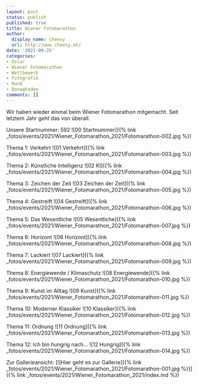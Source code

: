 ```yaml
---
layout: post
status: publish
published: true
title: Wiener Fotomarathon
author:
  display_name: cheesy
  url: http://www.cheesy.at/
date: '2021-09-25'
categories:
- Oscar
- Wiener Fotomarathon
- Wettbewerb
- Fotografie
- Hund
- Donaghadee
comments: []
---
```


<!-- Guide to Markdown: https://guides.github.com/features/mastering-markdown/ -->

Wir haben wieder einmal beim Wiener Fotomarathon mitgemacht. Seit letztem Jahr geht das von überall.

Unsere Startnummer: 592
![00 Startnummer]({% link _fotos/events/2021/Wiener_Fotomarathon_2021/Fotomarathon-002.jpg %})

Thema 1: Verkehrt
![01 Verkehrt]({% link _fotos/events/2021/Wiener_Fotomarathon_2021/Fotomarathon-003.jpg %})

Thema 2: Künstliche Intelligenz
![02 KI]({% link _fotos/events/2021/Wiener_Fotomarathon_2021/Fotomarathon-004.jpg %})

Thema 3: Zeichen der Zeit
![03 Zeichen der Zeit]({% link _fotos/events/2021/Wiener_Fotomarathon_2021/Fotomarathon-005.jpg %})

Thema 4: Gestreift
![04 Gestreift]({% link _fotos/events/2021/Wiener_Fotomarathon_2021/Fotomarathon-006.jpg %})

Thema 5: Das Wesentliche
![05 Wesentliche]({% link _fotos/events/2021/Wiener_Fotomarathon_2021/Fotomarathon-007.jpg %})

Thema 6: Horizont
![06 Horizont]({% link _fotos/events/2021/Wiener_Fotomarathon_2021/Fotomarathon-008.jpg %})

Thema 7: Lackiert
![07 Lackiert]({% link _fotos/events/2021/Wiener_Fotomarathon_2021/Fotomarathon-009.jpg %})

Thema 8: Energiewende / Klimaschutz
![08 Energiewende]({% link _fotos/events/2021/Wiener_Fotomarathon_2021/Fotomarathon-010.jpg %})

Thema 9: Kunst im Alltag
![09 Kunst]({% link _fotos/events/2021/Wiener_Fotomarathon_2021/Fotomarathon-011.jpg %})

Thema 10: Moderner Klassiker
![10 Klassiker]({% link _fotos/events/2021/Wiener_Fotomarathon_2021/Fotomarathon-012.jpg %})

Thema 11: Ordnung
![11 Ordnung]({% link _fotos/events/2021/Wiener_Fotomarathon_2021/Fotomarathon-013.jpg %})

Thema 12: Ich bin hungrig nach...
![12 Hungrig]({% link _fotos/events/2021/Wiener_Fotomarathon_2021/Fotomarathon-014.jpg %})

Zur Gallerieansicht:
[![Hier geht es zur Gallerie]({% link _fotos/events/2021/Wiener_Fotomarathon_2021/Fotomarathon-001.jpg %})]({% link _fotos/events/2021/Wiener_Fotomarathon_2021/index.md %})

